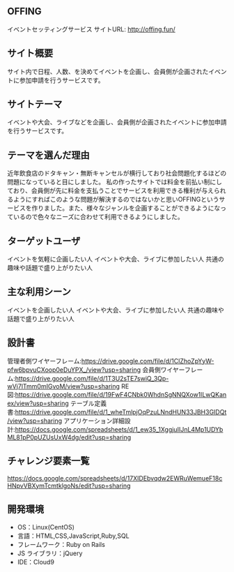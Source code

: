 ## OFFING

イベントセッティングサービス
サイトURL: http://offing.fun/

## サイト概要

サイト内で日程、人数、を決めてイベントを企画し、会員側が企画されたイベントに参加申請を行うサービスです。

## サイトテーマ

イベントや大会、ライブなどを企画し、会員側が企画されたイベントに参加申請を行うサービスです。

## テーマを選んだ理由

近年飲食店のドタキャン・無断キャンセルが横行しており社会問題化するほどの問題になっていると目にしました。
私の作ったサイトでは料金を前払い制にしており、会員側が先に料金を支払うことでサービスを利用できる権利が与えられるようにすればこのような問題が解決するのではないかと思いOFFINGというサービスを作りました。また、様々なジャンルを企画することができるようになっているので色々なニーズに合わせて利用できるようにしました。

## ターゲットユーザ

イベントを気軽に企画したい人
イベントや大会、ライブに参加したい人
共通の趣味や話題で盛り上がりたい人

## 主な利用シーン

イベントを企画したい人
イベントや大会、ライブに参加したい人
共通の趣味や話題で盛り上がりたい人

## 設計書

管理者側ワイヤーフレーム:https://drive.google.com/file/d/1ClZhoZpYyW-pfw6bpvuCXoop0eDuYPX_/view?usp=sharing
会員側ワイヤーフレーム:https://drive.google.com/file/d/1T3U2sTE7swiQ_3Qp-wVj7lTmm0mIGvoM/view?usp=sharing
RE図:https://drive.google.com/file/d/19FwF4CNbk0WhdnSgNNQXow1lLwQKanex/view?usp=sharing
テーブル定義書:https://drive.google.com/file/d/1_wheTmlpjOqPzuLNndHUN33JBH3GIDQt/view?usp=sharing
アプリケーション詳細設計:https://docs.google.com/spreadsheets/d/1_ew35_1XggjuIIJnL4Mp1UDYbML81pP0pUZUsUxW4dg/edit?usp=sharing


## チャレンジ要素一覧

https://docs.google.com/spreadsheets/d/17XIDEbvqdw2EWRuWemueF18cHNpvVBXymTcmtklgoNs/edit?usp=sharing

## 開発環境

- OS：Linux(CentOS)
- 言語：HTML,CSS,JavaScript,Ruby,SQL
- フレームワーク：Ruby on Rails
- JS ライブラリ：jQuery
- IDE：Cloud9

